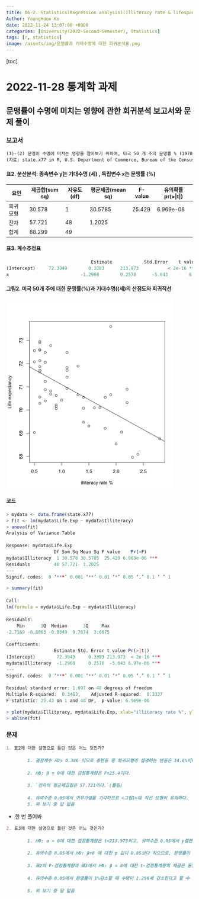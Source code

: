 ```yaml
---
title: 06-2. Statistics(Regression analysis)(Illiteracy rate & lifespan)
Author: YoungHoon Ko
date: 2022-11-24 13:07:00 +0900
categories: [University(2022-Second-Semester), Statistics]
tags: [r, statistics]
image: /assets/img/문맹률과 기대수명에 대한 회귀분석표.png
---
```


[toc]

# 2022-11-28 통계학 과제

## 문맹률이 수명에 미치는 영향에 관한 회귀분석 보고서와 문제 풀이

### 보고서

```markdown
(1)-(2) 문맹이 수명에 미치는 영향을 알아보기 위하여, 미국 50 개 주의 문맹률 % (1970년)과 기대수명 (세)(1969–71년)을 조사하 였다.
(자료: state.x77 in R, U.S. Department of Commerce, Bureau of the Census (1977)) 단순회귀분석을 실시하여 아래의 표2과 표3를 얻었다.
```



#### 표2. 분산분석: 종속변수 y는 기대수명 (세) , 독립변수 x는 문맹률 (%)

| 요인      | 제곱합(sum sq) | 자유도(df) | 평균제곱(mean sq) | F-value | 유의확률 pr(>\|t\|) |
| --------- | -------------- | ---------- | ----------------- | ------- | ------------------- |
| 회귀 모형 | 30.578         | 1          | 30.5785           | 25.429  | 6.969e-06           |
| 잔차      | 57.721         | 48         | 1.2025            |         |                     |
| 합계      | 88.299         | 49         |                   |         |                     |



#### 표3. 계수추정표

```R
								Estimate 			Std.Error    t value				Pr(>|t|)
(Intercept)     72.3949        0.3383      213.973			 < 2e-16 ***
x 							-1.2960        0.2570      -5.043        6.97e-06 ***   
```



#### 그림2. 미국 50개 주에 대한 문맹률(%)과 기대수명((세)의 산점도와 회귀직선

<img src="/assets/img/문맹률과 기대수명에 대한 회귀분석표.png" alt="이미지" style="zoom:50%;" />



#### 코드

```R
> mydata <- data.frame(state.x77)
> fit <- lm(mydata$Life.Exp ~ mydata$Illiteracy)
> anova(fit)
Analysis of Variance Table

Response: mydata$Life.Exp
                  Df Sum Sq Mean Sq F value    Pr(>F)    
mydata$Illiteracy  1 30.578 30.5785  25.429 6.969e-06 ***
Residuals         48 57.721  1.2025                      
---
Signif. codes:  0 ‘***’ 0.001 ‘**’ 0.01 ‘*’ 0.05 ‘.’ 0.1 ‘ ’ 1
```

```R
> summary(fit)

Call:
lm(formula = mydata$Life.Exp ~ mydata$Illiteracy)

Residuals:
    Min      1Q  Median      3Q     Max 
-2.7169 -0.8063 -0.0349  0.7674  3.6675 

Coefficients:
                  Estimate Std. Error t value Pr(>|t|)    
(Intercept)        72.3949     0.3383 213.973  < 2e-16 ***
mydata$Illiteracy  -1.2960     0.2570  -5.043 6.97e-06 ***
---
Signif. codes:  0 ‘***’ 0.001 ‘**’ 0.01 ‘*’ 0.05 ‘.’ 0.1 ‘ ’ 1

Residual standard error: 1.097 on 48 degrees of freedom
Multiple R-squared:  0.3463,	Adjusted R-squared:  0.3327 
F-statistic: 25.43 on 1 and 48 DF,  p-value: 6.969e-06
```

```R
> plot(mydata$Illiteracy, mydata$Life.Exp, xlab="illiteracy rate %", ylab="Life expectancy")
> abline(fit)
```





### 문제

```markdown
1. 표2에 대한 설명으로 틀린 것은 어느 것인가?

        1. 결정계수 𝑅2= 0.346 이므로 총변동 중 회귀모형이 설명하는 변동은 34.6%이다.(30.578/88.299)

        2. 𝐻0: β = 0에 대한 검정통계량은 F=25.4이다.

        3. `잔차의 평균제곱합은 57.721이다.`(틀림)

        4. 유의수준 0.05에서 귀무가설을 기각하므로 <그림1>의 직선 모형이 유의하다.
        5. 위 보기 중 답 없음
```



- 한 번 풀어봐

```markdown
2. 표3에 대한 설명으로 틀린 것은 어느 것인가?

        1. 𝐻0: α = 0에 대한 검정통계량은 t=213.973이고, 유의수준 0.05에서 y절편이 0이 아니다.

        2. 유의수준 0.05에서 𝐻0: β=0 에 대한 p 값이 0.05보다 작으므로, 문맹률이 수명에 유의하게 영향을 미친다고 볼 수 있다.

        3. 표2의 F-검정통계량과 표3에서 𝐻0: β = 0에 대한 t-검정통계량의 제곱은 동일하다. 

        4. 유의수준 0.05에서 문맹률이 1%감소할 때 수명이 1.296세 감소한다고 할 수 있다. 

        5. 위 보기 중 답 없음
```



